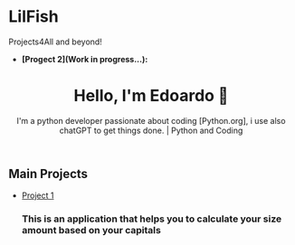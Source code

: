 # LilFish
Projects4All and beyond!



- **[Progect 2](Work in progress...):** 

 

<!DOCTYPE html>
<html>
<head>
    
    
</head>
<body>
    <header>
        <h1>Hello, I'm Edoardo 👋</h1>
        <p>I'm a python developer passionate about coding [Python.org], i use also chatGPT to get things done. | Python and Coding</p>
    </header>
    <section>
        <h2>Main Projects</h2>
        <ul>
            <li><a href="https://github.com/JokerB89/PositionSizing">Project 1</a></li>
            <h3>This is an application that helps you to calculate your size amount based on your capitals<h3>
        </ul>
    </section>
</body>
</html>
